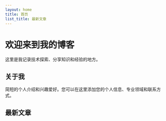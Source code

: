 ```yaml
---
layout: home
title: 首页
list_title: 最新文章
---
```


# 欢迎来到我的博客

这里是我记录技术探索、分享知识和经验的地方。

## 关于我

简短的个人介绍和兴趣爱好。您可以在这里添加您的个人信息、专业领域和联系方式。

## 最新文章 